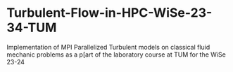 # Turbulent-Flow-in-HPC-WiSe-23-34-TUM
Implementation of MPI Parallelized Turbulent models on classical fluid mechanic problems as a p[art of the laboratory course at TUM for the WiSe 23-24
